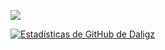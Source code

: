 ![](https://komarev.com/ghpvc/?username=Daligz&color=orange)

[![Estadísticas de GitHub de
Daligz](https://github-readme-stats.vercel.app/api?username=Daligz&show_icons=true&theme=onedark)](https://github.com/Daligz)
